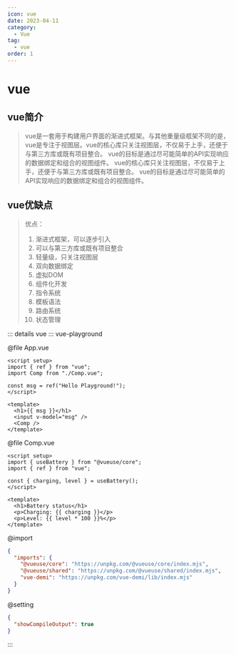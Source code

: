 ```yaml
---
icon: vue
date: 2023-04-11
category: 
  - Vue
tag:
  - vue
order: 1
---
```

# vue
## vue简介
> vue是一套用于构建用户界面的渐进式框架。与其他重量级框架不同的是，vue是专注于视图层。vue的核心库只关注视图层，不仅易于上手，还便于与第三方库或既有项目整合。
> vue的目标是通过尽可能简单的API实现响应的数据绑定和组合的视图组件。
> vue的核心库只关注视图层，不仅易于上手，还便于与第三方库或既有项目整合。
> vue的目标是通过尽可能简单的API实现响应的数据绑定和组合的视图组件。

## vue优缺点
> 优点：
> 1. 渐进式框架，可以逐步引入
> 2. 可以与第三方库或既有项目整合
> 3. 轻量级，只关注视图层
> 4. 双向数据绑定
> 5. 虚拟DOM
> 6. 组件化开发
> 7. 指令系统
> 8. 模板语法
> 9. 路由系统
> 10. 状态管理

::: details vue
::: vue-playground 

@file App.vue

```vue
<script setup>
import { ref } from "vue";
import Comp from "./Comp.vue";

const msg = ref("Hello Playground!");
</script>

<template>
  <h1>{{ msg }}</h1>
  <input v-model="msg" />
  <Comp />
</template>
```

@file Comp.vue

```vue
<script setup>
import { useBattery } from "@vueuse/core";
import { ref } from "vue";

const { charging, level } = useBattery();
</script>

<template>
  <h1>Battery status</h1>
  <p>Charging: {{ charging }}</p>
  <p>Level: {{ level * 100 }}%</p>
</template>
```

@import

```json
{
  "imports": {
    "@vueuse/core": "https://unpkg.com/@vueuse/core/index.mjs",
    "@vueuse/shared": "https://unpkg.com/@vueuse/shared/index.mjs",
    "vue-demi": "https://unpkg.com/vue-demi/lib/index.mjs"
  }
}
```

@setting

```json
{
  "showCompileOutput": true
}
```

:::
